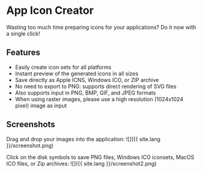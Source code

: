 # App Icon Creator

Wasting too much time preparing icons for your applications? Do it now with a single click!

## Features

- Easily create icon sets for all platforms
- Instant preview of the generated icons in all sizes
- Save directly as Apple ICNS, Windows ICO, or ZIP archive
- No need to export to PNG: supports direct rendering of SVG files
- Also supports input in PNG, BMP, GIF, and JPEG formats
- When using raster images, please use a high resolution (1024x1024 pixel) image as input

## Screenshots

Drag and drop your images into the application:
![]({{ site.lang }}/screenshot.png)

Click on the disk symbols to save PNG files, Windows ICO iconsets, MacOS ICO files, or Zip archives:
![]({{ site.lang }}/screenshot2.png)
